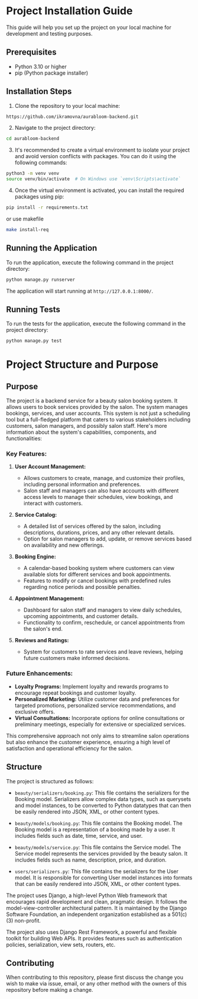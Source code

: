 # Project Installation Guide

This guide will help you set up the project on your local machine for development and testing purposes.

## Prerequisites

- Python 3.10 or higher
- pip (Python package installer)

## Installation Steps

1. Clone the repository to your local machine:

```bash
https://github.com/ikramovna/aurabloom-backend.git
```

2. Navigate to the project directory:

```bash
cd aurabloom-backend
```

3. It's recommended to create a virtual environment to isolate your project and avoid version conflicts with packages.
   You can do it using the following commands:

```bash
python3 -m venv venv
source venv/bin/activate  # On Windows use `venv\Scripts\activate`
```

4. Once the virtual environment is activated, you can install the required packages using pip:

```bash
pip install -r requirements.txt
```

or use makefile

```bash
make install-req
```

## Running the Application

To run the application, execute the following command in the project directory:

```bash
python manage.py runserver
```

The application will start running at `http://127.0.0.1:8000/`.

## Running Tests

To run the tests for the application, execute the following command in the project directory:

```bash
python manage.py test
```

# Project Structure and Purpose

## Purpose

The project is a backend service for a beauty salon booking system. It allows users to book services provided by the
salon. The system manages bookings, services, and user accounts.
This system is not just a scheduling tool but a full-fledged platform that caters to various stakeholders including customers, salon managers, and possibly salon staff. Here's more information about the system's capabilities, components, and functionalities:

### Key Features:

1. **User Account Management:**
   - Allows customers to create, manage, and customize their profiles, including personal information and preferences.
   - Salon staff and managers can also have accounts with different access levels to manage their schedules, view bookings, and interact with customers.

2. **Service Catalog:**
   - A detailed list of services offered by the salon, including descriptions, durations, prices, and any other relevant details.
   - Option for salon managers to add, update, or remove services based on availability and new offerings.

3. **Booking Engine:**
   - A calendar-based booking system where customers can view available slots for different services and book appointments.
   - Features to modify or cancel bookings with predefined rules regarding notice periods and possible penalties.

4. **Appointment Management:**
   - Dashboard for salon staff and managers to view daily schedules, upcoming appointments, and customer details.
   - Functionality to confirm, reschedule, or cancel appointments from the salon's end.



5. **Reviews and Ratings:**
   - System for customers to rate services and leave reviews, helping future customers make informed decisions.
  

### Future Enhancements:

- **Loyalty Programs:** Implement loyalty and rewards programs to encourage repeat bookings and customer loyalty.
- **Personalized Marketing:** Utilize customer data and preferences for targeted promotions, personalized service recommendations, and exclusive offers.
- **Virtual Consultations:** Incorporate options for online consultations or preliminary meetings, especially for extensive or specialized services.

This comprehensive approach not only aims to streamline salon operations but also enhance the customer experience, ensuring a high level of satisfaction and operational efficiency for the salon.

## Structure

The project is structured as follows:

- `beauty/serializers/booking.py`: This file contains the serializers for the Booking model. Serializers allow complex
  data types, such as querysets and model instances, to be converted to Python datatypes that can then be easily
  rendered into JSON, XML, or other content types.

- `beauty/models/booking.py`: This file contains the Booking model. The Booking model is a representation of a booking
  made by a user. It includes fields such as date, time, service, and user.

- `beauty/models/service.py`: This file contains the Service model. The Service model represents the services provided
  by the beauty salon. It includes fields such as name, description, price, and duration.

- `users/serializers.py`: This file contains the serializers for the User model. It is responsible for converting User
  model instances into formats that can be easily rendered into JSON, XML, or other content types.

The project uses Django, a high-level Python Web framework that encourages rapid development and clean, pragmatic
design. It follows the model-view-controller architectural pattern. It is maintained by the Django Software Foundation,
an independent organization established as a 501(c)(3) non-profit.

The project also uses Django Rest Framework, a powerful and flexible toolkit for building Web APIs. It provides features
such as authentication policies, serialization, view sets, routers, etc.

## Contributing

When contributing to this repository, please first discuss the change you wish to make via issue, email, or any other
method with the owners of this repository before making a change.

[//]: # (## License)

[//]: # ()

[//]: # (This project is licensed under the MIT License - see the LICENSE.md file for details.)